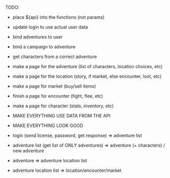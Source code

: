TODO:
- place ${api} into the functions (not params)
- update login to use actual user data
- bind adventures to user
- bind a campaign to adventure
- get characters from a correct adventure
- make a page for the adventure (list of characters, location choices, etc)
- make a page for the location (story, if market, else encounter, loot, etc)
- make a page for market (buy/sell items)
- finish a page for encounter (fight, flee, etc)
- make a page for character (stats, inventory, etc)
- MAKE EVERYTHING USE DATA FROM THE API
- MAKE EVERYTHING LOOK GOOD



- login (send license, password, get response) => adventure list
- adventure list (get list of ONLY adventures) => adventure (+ characters) / new adventure
- adventure => adventure location list
- adventure location list => location/encounter/market